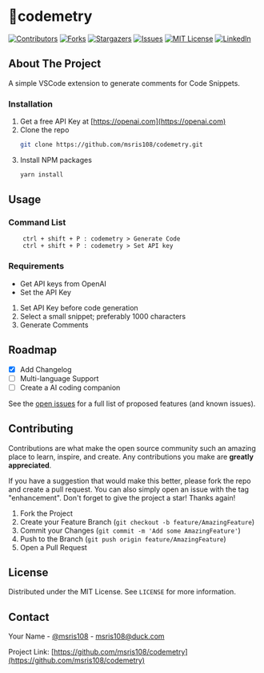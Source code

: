 # 🧿codemetry

<a name="readme-top"></a>
[![Contributors][contributors-shield]][contributors-url]
[![Forks][forks-shield]][forks-url]
[![Stargazers][stars-shield]][stars-url]
[![Issues][issues-shield]][issues-url]
[![MIT License][license-shield]][license-url]
[![LinkedIn][linkedin-shield]][linkedin-url]

<!-- ABOUT THE PROJECT -->

## About The Project

A simple VSCode extension to generate comments for Code Snippets.

### Installation

1. Get a free API Key at [https://openai.com](https://openai.com)
2. Clone the repo
   ```sh
   git clone https://github.com/msris108/codemetry.git
   ```
3. Install NPM packages
   ```sh
   yarn install
   ```

<!-- USAGE EXAMPLES -->

## Usage

### Command List

```
    ctrl + shift + P : codemetry > Generate Code
    ctrl + shift + P : codemetry > Set API key
```

### Requirements

- Get API keys from OpenAI
- Set the API Key

1. Set API Key before code generation
2. Select a small snippet; preferably 1000 characters
3. Generate Comments

<!-- ROADMAP -->

## Roadmap

- [x] Add Changelog
- [ ] Multi-language Support
- [ ] Create a AI coding companion

See the [open issues](https://github.com/msris108/codemetry/issues) for a full list of proposed features (and known issues).

<!-- CONTRIBUTING -->

## Contributing

Contributions are what make the open source community such an amazing place to learn, inspire, and create. Any contributions you make are **greatly appreciated**.

If you have a suggestion that would make this better, please fork the repo and create a pull request. You can also simply open an issue with the tag "enhancement".
Don't forget to give the project a star! Thanks again!

1. Fork the Project
2. Create your Feature Branch (`git checkout -b feature/AmazingFeature`)
3. Commit your Changes (`git commit -m 'Add some AmazingFeature'`)
4. Push to the Branch (`git push origin feature/AmazingFeature`)
5. Open a Pull Request

<!-- LICENSE -->

## License

Distributed under the MIT License. See `LICENSE` for more information.

<!-- CONTACT -->

## Contact

Your Name - [@msris108](https://twitter.com/msris108) - msris108@duck.com

Project Link: [https://github.com/msris108/codemetry](https://github.com/msris108/codemetry)


[contributors-shield]: https://img.shields.io/github/contributors/msris108/codemetry.svg?style=for-the-badge
[contributors-url]: https://github.com/msris108/codemetry/graphs/contributors
[forks-shield]: https://img.shields.io/github/forks/msris108/codemetry.svg?style=for-the-badge
[forks-url]: https://github.com/msris108/codemetry/network/members
[stars-shield]: https://img.shields.io/github/stars/msris108/codemetry.svg?style=for-the-badge
[stars-url]: https://github.com/msris108/codemetry/stargazers
[issues-shield]: https://img.shields.io/github/issues/msris108/codemetry.svg?style=for-the-badge
[issues-url]: https://github.com/msris108/codemetry/issues
[license-shield]: https://img.shields.io/github/license/msris108/codemetry.svg?style=for-the-badge
[license-url]: https://github.com/msris108/codemetry/blob/master/LICENSE.txt
[linkedin-shield]: https://img.shields.io/badge/-LinkedIn-black.svg?style=for-the-badge&logo=linkedin&colorB=555
[linkedin-url]: https://linkedin.com/in/msris108